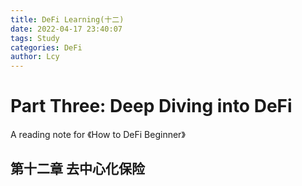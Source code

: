 ```yaml
---
title: DeFi Learning(十二)
date: 2022-04-17 23:40:07
tags: Study
categories: DeFi
author: Lcy
---
```


# Part Three: Deep Diving into DeFi

A reading note for 《How to DeFi Beginner》

## 第十二章 去中心化保险

